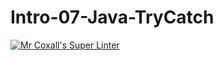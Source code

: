 # Intro-07-Java-TryCatch
[![Mr Coxall's Super Linter](https://github.com/ICS4U-Programming-Zak-G/Intro-07-Java-TryCatch/workflows/Mr%20Coxall's%20Super%20Linter/badge.svg)](https://github.com/ICS4U-Programming-Zak-G/Intro-07-Java-TryCatch/actions/)
